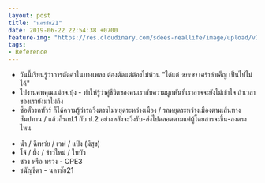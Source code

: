 ```yaml
---
layout: post
title: "นครชัย21"
date: 2019-06-22 22:54:38 +0700
feature-img: "https://res.cloudinary.com/sdees-reallife/image/upload/v1555658919/sample_feature_img.png"
tags:
- Reference
---
```

- วันนี้เรียนรู้ว่าการตัดคำในบางเพลง ต้องตัดแต่ต้องไม่ห้วน "ได้แต่ *ซบเซา* เศร้าลำเค็ญ เป็นไปไม่ได้"
- ไปงานศพคุณแม่อจ.บุ้ง - ทำให้รู้ว่าคู่ชีวิตของคนเรากับความผูกพันที่เราอาจจะยังไม่เข้าใจ ถ้าเวลาของเรายังมาไม่ถึง
- ซื้อตั๋วรถทัวร์ ก็ได้ความรู้ว่ารถวิ่งตรงไม่หยุดระหว่างเมือง / รถหยุดระหว่างเมืองตามเส้นทางสัมปทาน / แล้วก็รถป.1 กับ ป.2 อย่างหลังจะวิ่งรับ-ส่งไปตลอดตามแต่ผู้โดยสารจะขึ้น-ลงตรงไหน

<i class="fa fa-child" style="color:plum"></i>

- น้ำ / ฉีเหว่ย / เวฟ / แป้ง (มีสุข)
- โจ้ / ผึ้ง / ข้าวใหม่ / ใบบัว
- ซวง หรือ ทรวง - CPE3
- ชนัญชิดา - นครชัย21

